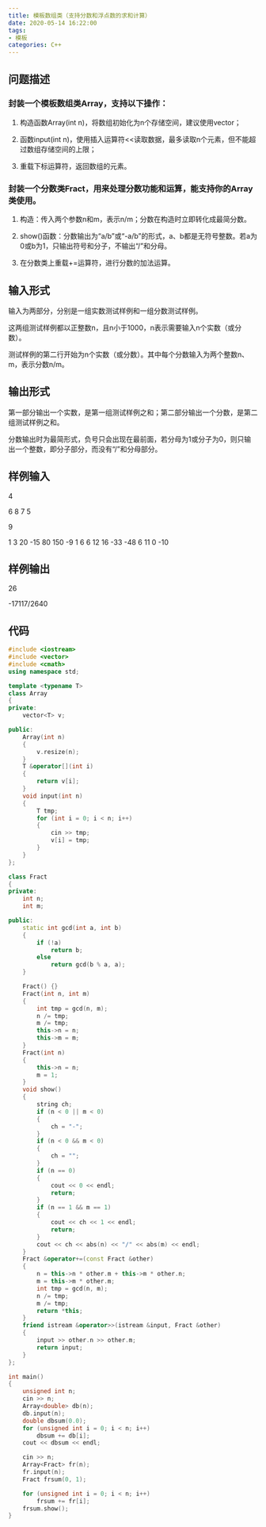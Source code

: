 ```yaml
---
title: 模板数组类（支持分数和浮点数的求和计算）
date: 2020-05-14 16:22:00
tags:
- 模板
categories: C++
---
```


## 问题描述

### 封装一个模板数组类Array，支持以下操作：

1. 构造函数Array(int n)，将数组初始化为n个存储空间，建议使用vector；

2. 函数input(int n)，使用插入运算符<<读取数据，最多读取n个元素，但不能超过数组存储空间的上限；

3. 重载下标运算符，返回数组的元素。

   <!-- more -->

### 封装一个分数类Fract，用来处理分数功能和运算，能支持你的Array类使用。

1. 构造：传入两个参数n和m，表示n/m；分数在构造时立即转化成最简分数。

2. show()函数：分数输出为“a/b”或“-a/b”的形式，a、b都是无符号整数。若a为0或b为1，只输出符号和分子，不输出“/”和分母。

3. 在分数类上重载+=运算符，进行分数的加法运算。

## 输入形式

输入为两部分，分别是一组实数测试样例和一组分数测试样例。

这两组测试样例都以正整数n，且n小于1000，n表示需要输入n个实数（或分数）。

测试样例的第二行开始为n个实数（或分数）。其中每个分数输入为两个整数n、m，表示分数n/m。

## 输出形式

第一部分输出一个实数，是第一组测试样例之和；第二部分输出一个分数，是第二组测试样例之和。

分数输出时为最简形式，负号只会出现在最前面，若分母为1或分子为0，则只输出一个整数，即分子部分，而没有“/”和分母部分。


## 样例输入

4

6 8 7 5 

9 

1 3 20 -15 80 150 -9 1 6 6 12 16 -33 -48 6 11 0 -10

## 样例输出

26 

-17117/2640

## 代码

``` cpp
#include <iostream>
#include <vector>
#include <cmath>
using namespace std;

template <typename T>
class Array
{
private:
    vector<T> v;

public:
    Array(int n)
    {
        v.resize(n);
    }
    T &operator[](int i)
    {
        return v[i];
    }
    void input(int n)
    {
        T tmp;
        for (int i = 0; i < n; i++)
        {
            cin >> tmp;
            v[i] = tmp;
        }
    }
};

class Fract
{
private:
    int n;
    int m;

public:
    static int gcd(int a, int b)
    {
        if (!a)
            return b;
        else
            return gcd(b % a, a);
    }

    Fract() {}
    Fract(int n, int m)
    {
        int tmp = gcd(n, m);
        n /= tmp;
        m /= tmp;
        this->n = n;
        this->m = m;
    }
    Fract(int n)
    {
        this->n = n;
        m = 1;
    }
    void show()
    {
        string ch;
        if (n < 0 || m < 0)
        {
            ch = "-";
        }
        if (n < 0 && m < 0)
        {
            ch = "";
        }
        if (n == 0)
        {
            cout << 0 << endl;
            return;
        }
        if (n == 1 && m == 1)
        {
            cout << ch << 1 << endl;
            return;
        }
        cout << ch << abs(n) << "/" << abs(m) << endl;
    }
    Fract &operator+=(const Fract &other)
    {
        n = this->n * other.m + this->m * other.n;
        m = this->m * other.m;
        int tmp = gcd(n, m);
        n /= tmp;
        m /= tmp;
        return *this;
    }
    friend istream &operator>>(istream &input, Fract &other)
    {
        input >> other.n >> other.m;
        return input;
    }
};

int main()
{
    unsigned int n;
    cin >> n;
    Array<double> db(n);
    db.input(n);
    double dbsum(0.0);
    for (unsigned int i = 0; i < n; i++)
        dbsum += db[i];
    cout << dbsum << endl;

    cin >> n;
    Array<Fract> fr(n);
    fr.input(n);
    Fract frsum(0, 1);

    for (unsigned int i = 0; i < n; i++)
        frsum += fr[i];
    frsum.show();
}
```


